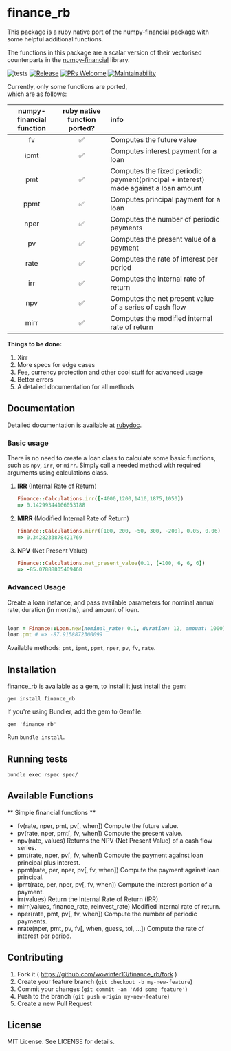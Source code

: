 # finance_rb

This package is a ruby native port of the numpy-financial package with some helpful additional functions.

The functions in this package are a scalar version of their vectorised counterparts in the [numpy-financial](https://github.com/numpy/numpy-financial) library.

![tests](https://github.com/wowinter13/finance_rb/actions/workflows/tests.yml/badge.svg) [![Release](https://img.shields.io/github/v/release/wowinter13/finance_rb.svg?style=flat-square)](https://github.com/wowinter13/finance_rb/releases) [![PRs Welcome](https://img.shields.io/badge/PRs-welcome-brightgreen.svg?style=flat-square)](http://makeapullrequest.com) [![Maintainability](https://api.codeclimate.com/v1/badges/bbca82ad7815794c6718/maintainability)](https://codeclimate.com/github/wowinter13/finance_rb/maintainability)

Currently, only some functions are ported,  
which are as follows:  

| numpy-financial function     | ruby native function ported?   | info|
|:------------------------:    |:------------------:  | :------------------|
| fv                           |   ✅    |   Computes the  future value|
| ipmt                         |   ✅   |   Computes interest payment for a loan|
| pmt                          |  ✅    |   Computes the fixed periodic payment(principal + interest) made against a loan amount|
| ppmt                         |   ✅   |   Computes principal payment for a loan|
| nper                         |    ✅   |    Computes the number of periodic payments|
| pv                           |    ✅  |   Computes the present value of a payment|
| rate                         |   ✅ |    Computes the rate of interest per period|
| irr                          |    ✅    |    Computes the internal rate of return|
| npv                          |  ✅   |   Computes the net present value of a series of cash flow|
| mirr                         |    ✅    |    Computes the modified internal rate of return|


**Things to be done:**

1. Xirr
2. More specs for edge cases
3. Fee, currency protection and other cool stuff for advanced usage
4. Better errors
5. A detailed documentation for all methods

## Documentation

Detailed documentation is available at [rubydoc](https://rubydoc.info/gems/finance_rb).

### Basic usage

There is no need to create a loan class to calculate some basic functions, such as `npv`, `irr`, or `mirr`. Simply call a needed method with required arguments using calculations class.

1. **IRR** (Internal Rate of Return)

    ```ruby
    Finance::Calculations.irr([-4000,1200,1410,1875,1050])
    => 0.14299344106053188
    ```

2. **MIRR** (Modified Internal Rate of Return)

    ```ruby
    Finance::Calculations.mirr([100, 200, -50, 300, -200], 0.05, 0.06)
    => 0.3428233878421769
    ```

3. **NPV** (Net Present Value)

    ```ruby
    Finance::Calculations.net_present_value(0.1, [-100, 6, 6, 6])
    => -85.07888805409468
    ```

### Advanced Usage

Create a loan instance, and pass available parameters for nominal annual rate, duration (in months), and amount of loan.

```ruby

loan = Finance::Loan.new(nominal_rate: 0.1, duration: 12, amount: 1000)
loan.pmt # => -87.9158872300099
```

Available methods: `pmt`, `ipmt`, `ppmt`, `nper`, `pv`, `fv`, `rate`.

## Installation

finance_rb is available as a gem, to install it just install the gem:

    gem install finance_rb

If you're using Bundler, add the gem to Gemfile.

    gem 'finance_rb'

Run `bundle install`.

## Running tests

    bundle exec rspec spec/
    
## Available Functions

** Simple financial functions **
- fv(rate, nper, pmt, pv[, when])	Compute the future value.
- pv(rate, nper, pmt[, fv, when])	Compute the present value.
- npv(rate, values)	Returns the NPV (Net Present Value) of a cash flow series.
- pmt(rate, nper, pv[, fv, when])	Compute the payment against loan principal plus interest.
- ppmt(rate, per, nper, pv[, fv, when])	Compute the payment against loan principal.
- ipmt(rate, per, nper, pv[, fv, when])	Compute the interest portion of a payment.
- irr(values)	Return the Internal Rate of Return (IRR).
- mirr(values, finance_rate, reinvest_rate)	Modified internal rate of return.
- nper(rate, pmt, pv[, fv, when])	Compute the number of periodic payments.
- nrate(nper, pmt, pv, fv[, when, guess, tol, …])	Compute the rate of interest per period.

## Contributing

1. Fork it ( https://github.com/wowinter13/finance_rb/fork )
2. Create your feature branch (`git checkout -b my-new-feature`)
3. Commit your changes (`git commit -am 'Add some feature'`)
4. Push to the branch (`git push origin my-new-feature`)
5. Create a new Pull Request

## License

MIT License. See LICENSE for details.
